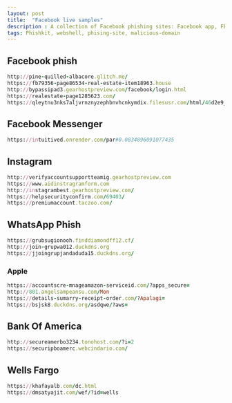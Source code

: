```yaml
---
layout: post
title:  "Facebook live samples"
description : A collection of Facebook phishing sites: Facebook app, FB messenger, Instagram, and whatsApp.
tags: Phishkit, webshell, phising-site, malicious-domain
---
```



## Facebook phish
```ruby
http://pine-quilled-albacore.glitch.me/
https://fb79356-page86534-real-estate-item18963.house
http://bypassipad3.gearhostpreview.com/facebook/login.html
https://realestate-page1285623.com/
https://qleytnu3nks7aljvrnznyzephbnvhcnkymdix.filesusr.com/html/46d2e9_8a6582f476d0a617bc1d4239730e28f7.html?*TW9yYWFhYWFhbGVzKioqZXMq=
```


## Facebook Messenger

```ruby 
https://intuitived.onrender.com/par#0.0834896091077435
```


## Instagram
```ruby
http://verifyaccountsupportteamig.gearhostpreview.com
https://www.aidinstragramform.com
http://instagrambest.gearhostpreview.com/
https://helpsecurityconfirm.com/69403/
https://premiumaccount.taczoo.com/
```

## WhatsApp Phish
```ruby
https://grubsugionooh.finddiamondff12.cf/
http://join-grupwa012.duckdns.org
https://jjoingrupjandaduda15.duckdns.org/
```
### Apple

```ruby
https://accountscre-mnageamazon-serviceid.com/?apps_secure=
http://801.angelsampeansu.com/Mon
https://details-sumarry-receipt-order.com/?Apalagi=
https://bsjsk8.duckdns.org/asdqwe/?aws=
```

## Bank Of America
```ruby
http://secureamerbo3234.tonohost.com/?i=2
https://securipboamerc.webcindario.com/
```
## Wells Fargo
```ruby
https://khafayalb.com/dc.html
https://dmsatyajit.com/wef/?id=wells
```

